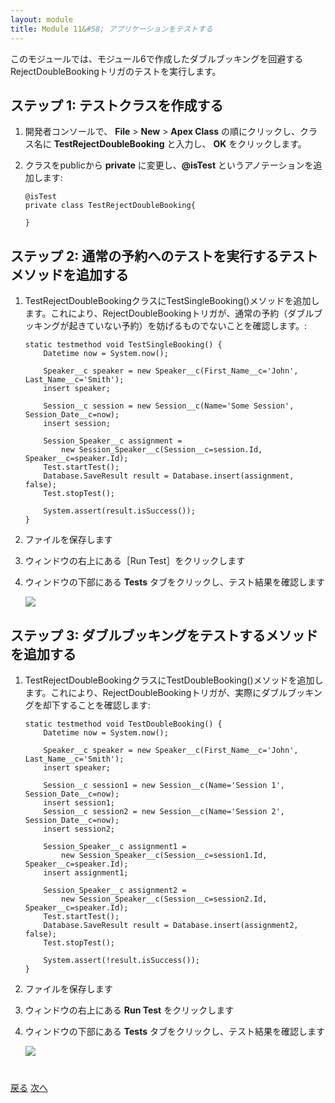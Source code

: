 ```yaml
---
layout: module
title: Module 11&#58; アプリケーションをテストする
---
```

このモジュールでは、モジュール6で作成したダブルブッキングを回避するRejectDoubleBookingトリガのテストを実行します。

## ステップ 1: テストクラスを作成する

1. 開発者コンソールで、 **File** > **New** > **Apex Class** の順にクリックし、クラス名に **TestRejectDoubleBooking** と入力し、 **OK** をクリックします。

1. クラスをpublicから **private** に変更し、**@isTest** というアノテーションを追加します:

    ```
    @isTest
    private class TestRejectDoubleBooking{

    }
    ```

## ステップ 2: 通常の予約へのテストを実行するテストメソッドを追加する

1. TestRejectDoubleBookingクラスにTestSingleBooking()メソッドを追加します。これにより、RejectDoubleBookingトリガが、通常の予約（ダブルブッキングが起きていない予約）を妨げるものでないことを確認します。:

    ```
    static testmethod void TestSingleBooking() {
        Datetime now = System.now();

        Speaker__c speaker = new Speaker__c(First_Name__c='John', Last_Name__c='Smith');
        insert speaker;

        Session__c session = new Session__c(Name='Some Session', Session_Date__c=now);
        insert session;

        Session_Speaker__c assignment =
            new Session_Speaker__c(Session__c=session.Id, Speaker__c=speaker.Id);
        Test.startTest();
        Database.SaveResult result = Database.insert(assignment, false);
        Test.stopTest();

        System.assert(result.isSuccess());
    }
    ```

1. ファイルを保存します

1. ウィンドウの右上にある［Run Test］をクリックします

1. ウィンドウの下部にある **Tests** タブをクリックし、テスト結果を確認します

    ![](images/test1.jpg)


## ステップ 3: ダブルブッキングをテストするメソッドを追加する

1. TestRejectDoubleBookingクラスにTestDoubleBooking()メソッドを追加します。これにより、RejectDoubleBookingトリガが、実際にダブルブッキングを却下することを確認します:

    ```
    static testmethod void TestDoubleBooking() {
        Datetime now = System.now();

        Speaker__c speaker = new Speaker__c(First_Name__c='John', Last_Name__c='Smith');
        insert speaker;

        Session__c session1 = new Session__c(Name='Session 1', Session_Date__c=now);
        insert session1;
        Session__c session2 = new Session__c(Name='Session 2', Session_Date__c=now);
        insert session2;

        Session_Speaker__c assignment1 =
            new Session_Speaker__c(Session__c=session1.Id, Speaker__c=speaker.Id);
        insert assignment1;

        Session_Speaker__c assignment2 =
            new Session_Speaker__c(Session__c=session2.Id, Speaker__c=speaker.Id);
        Test.startTest();
        Database.SaveResult result = Database.insert(assignment2, false);
        Test.stopTest();

        System.assert(!result.isSuccess());
    }
    ```

1. ファイルを保存します

1. ウィンドウの右上にある **Run Test** をクリックします

1. ウィンドウの下部にある **Tests** タブをクリックし、テスト結果を確認します

    ![](images/test2.jpg)



<div class="row" style="margin-top:40px;">
<div class="col-sm-12">
<a href="Using-the-Salesforce1-Platform-APIs.html" class="btn btn-default"><i class="glyphicon glyphicon-chevron-left"></i> 戻る</a>
<a href="Batch-and-Schedule.html" class="btn btn-default pull-right">次へ <i class="glyphicon glyphicon-chevron-right"></i></a>
</div>
</div>
